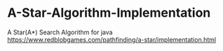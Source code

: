 # A-Star-Algorithm-Implementation  
A Star(A*) Search Algorithm for java  
https://www.redblobgames.com/pathfinding/a-star/implementation.html

